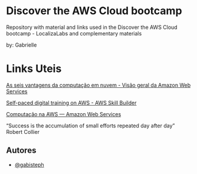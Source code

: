 
#  Discover the AWS Cloud bootcamp

Repository with material and links used in the Discover the AWS Cloud bootcamp - LocalizaLabs and complementary materials

by: Gabrielle

# Links Uteis

[As seis vantagens da computação em nuvem - Visão geral da Amazon Web Services](https://docs.aws.amazon.com/pt_br/whitepapers/latest/aws-overview/six-advantages-of-cloud-computing.html)

[Self-paced digital training on AWS - AWS Skill Builder](https://explore.skillbuilder.aws/learn?dt=sec&sec=fdt)

[Computação na AWS — Amazon Web Services](https://aws.amazon.com/pt/products/compute/?nc2=h_ql_prod_cp_com)


“Success is the accumulation of small efforts repeated day after day” Robert Collier

## Autores

- [@gabisteph](https://www.github.com/gabisteph)

